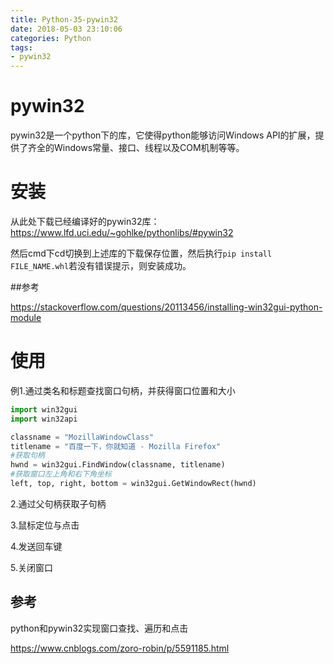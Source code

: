 ```yaml
---
title: Python-35-pywin32
date: 2018-05-03 23:10:06
categories: Python
tags:
- pywin32
---
```


# pywin32

pywin32是一个python下的库，它使得python能够访问Windows API的扩展，提供了齐全的Windows常量、接口、线程以及COM机制等等。

# 安装

从此处下载已经编译好的pywin32库：https://www.lfd.uci.edu/~gohlke/pythonlibs/#pywin32

然后cmd下cd切换到上述库的下载保存位置，然后执行`pip install FILE_NAME.whl`若没有错误提示，则安装成功。

##参考

https://stackoverflow.com/questions/20113456/installing-win32gui-python-module

# 使用

例1.通过类名和标题查找窗口句柄，并获得窗口位置和大小 

```python
import win32gui
import win32api

classname = "MozillaWindowClass"
titlename = "百度一下，你就知道 - Mozilla Firefox"
#获取句柄
hwnd = win32gui.FindWindow(classname, titlename)
#获取窗口左上角和右下角坐标
left, top, right, bottom = win32gui.GetWindowRect(hwnd)
```

2.通过父句柄获取子句柄 

3.鼠标定位与点击 

4.发送回车键 

5.关闭窗口 

## 参考

python和pywin32实现窗口查找、遍历和点击

https://www.cnblogs.com/zoro-robin/p/5591185.html
